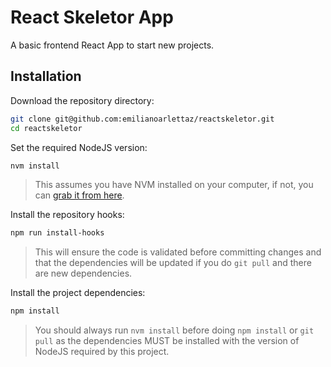 # React Skeletor App

A basic frontend React App to start new projects.

## Installation

Download the repository directory:

```bash
git clone git@github.com:emilianoarlettaz/reactskeletor.git
cd reactskeletor
```

Set the required NodeJS version:

```bash
nvm install
```

> This assumes you have NVM installed on your computer, if not, you can [grab it from here](https://github.com/creationix/nvm#installation).

Install the repository hooks:

```bash
npm run install-hooks
```

> This will ensure the code is validated before committing changes and that the dependencies will be updated if you do `git pull` and there are new dependencies.

Install the project dependencies:

```bash
npm install
```

> You should always run `nvm install` before doing `npm install` or `git pull` as the dependencies MUST be installed with the version of NodeJS required by this project.
